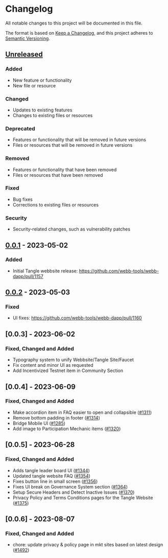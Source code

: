 # Changelog

All notable changes to this project will be documented in this file.

The format is based on [Keep a Changelog](https://keepachangelog.com/en/1.0.0/),
and this project adheres to [Semantic Versioning](https://semver.org/spec/v2.0.0.html).

## [Unreleased]

### Added

- New feature or functionality
- New file or resource

### Changed

- Updates to existing features
- Changes to existing files or resources

### Deprecated

- Features or functionality that will be removed in future versions
- Files or resources that will be removed in future versions

### Removed

- Features or functionality that have been removed
- Files or resources that have been removed

### Fixed

- Bug fixes
- Corrections to existing files or resources

### Security

- Security-related changes, such as vulnerability patches

## [0.0.1] - 2023-05-02

### Added

- Initial Tangle webbsite release: https://github.com/webb-tools/webb-dapp/pull/1157

## [0.0.2] - 2023-05-03

### Fixed

- UI fixes: https://github.com/webb-tools/webb-dapp/pull/1160

[Unreleased]: https://github.com/webb-tools/webb-dapp/compare/v0.0.1...HEAD
[0.0.1]: https://github.com/webb-tools/webb-dapp/releases/tag/v0.0.1
[0.0.2]: https://github.com/webb-tools/webb-dapp/releases/tag/v0.0.2

## [0.0.3] - 2023-06-02

### Fixed, Changed and Added

- Typography system to unify Webbsite/Tangle Site/Faucet
- Fix content and minor UI as requested
- Add Incentivized Testnet item in Community Section

## [0.0.4] - 2023-06-09

### Fixed, Changed and Added

- Make accordion item in FAQ easier to open and collapsible ([#1311](https://github.com/webb-tools/webb-dapp/pull/1311))
- Remove bottom padding in footer ([#1314](https://github.com/webb-tools/webb-dapp/pull/1314))
- Bridge Mobile UI ([#1285](https://github.com/webb-tools/webb-dapp/pull/1285))
- Add image to Participation Mechanic items ([#1320](https://github.com/webb-tools/webb-dapp/pull/1320))

## [0.0.5] - 2023-06-28

### Fixed, Changed and Added

- Adds tangle leader board UI ([#1344](https://github.com/webb-tools/webb-dapp/pull/1344))
- Updated tangle website FAQ ([#1354](https://github.com/webb-tools/webb-dapp/pull/1354))
- Fixes button line in small screen ([#1356](https://github.com/webb-tools/webb-dapp/pull/1356))
- Fixes UI break on Governance System section ([#1364](https://github.com/webb-tools/webb-dapp/pull/1364))
- Setup Secure Headers and Detect Inactive Issues ([#1370](https://github.com/webb-tools/webb-dapp/pull/1370))
- Privacy Policy and Terms Conditions pages for the Tangle Website ([#1375](https://github.com/webb-tools/webb-dapp/pull/1375))

## [0.0.6] - 2023-08-07

### Fixed, Changed and Added

- chore: update privacy & policy page in mkt sites based on latest design ([#1492](https://github.com/webb-tools/webb-dapp/pull/1492))
